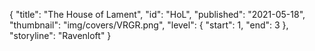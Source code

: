 {
  "title": "The House of Lament",
  "id": "HoL",
  "published": "2021-05-18",
  "thumbnail": "img/covers/VRGR.png",
  "level": {
    "start": 1,
    "end": 3
  },
  "storyline": "Ravenloft"
}